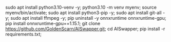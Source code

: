 sudo apt install python3.10-venv -y;
python3.10 -m venv myenv;
source myenv/bin/activate;
sudo apt install python3-pip -y;
sudo apt install git-all -y;
sudo apt install ffmpeg -y;
pip uninstall -y onnxruntime onnxruntime-gpu;
pip install onnxruntime-gpu==1.15.1;
git clone https://github.com/GoldenScarn/AISwapper.git;
cd AISwapper;
pip install -r requirements.txt;
